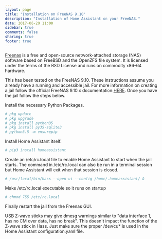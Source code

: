 ```yaml
---
layout: page
title: "Installation on FreeNAS 9.10"
description: "Installation of Home Assistant on your FreeNAS."
date: 2017-06-20 11:00
sidebar: true
comments: false
sharing: true
footer: true
---
```


[Freenas](http://www.freenas.org) is a free and open-source network-attached storage (NAS) software based on FreeBSD and the OpenZFS file system. It is licensed under the terms of the BSD License and runs on commodity x86-64 hardware. 

This has been tested on the FreeNAS 9.10. These instructions assume you already have a running and accessible jail. For more information on creating a jail follow the official FreeNAS 9.10.x documentation [HERE](https://doc.freenas.org/9.10/jails.html#adding-jails). Once you have the jail follow the steps below.

Install the necessary Python Packages.

```bash
# pkg update
# pkg upgrade
# pkg install python35
# pkg install py35-sqlite3
# python3.5 -m ensurepip
```

Install Home Assistant itself.

```bash
# pip3 install homeassistant
```

Create an /etc/rc.local file to enable Home Assistant to start when the jail starts. The command in /etc/rc.local can also be run in a terminal session but Home Assistant will exit when that session is closed.  

```bash
# /usr/local/bin/hass --open-ui --config /home/.homeassistant/ &
```

Make /etc/rc.local executable so it runs on startup

```bash
# chmod 755 /etc/rc.local
```

Finally restart the jail from the Freenas GUI.

<p class='note'>
USB Z-wave sticks may give dmesg warnings similar to "data interface 1, has no CM over data, has no break".  This doesn't impact the function of the Z-wave stick in Hass.  Just make sure the proper /dev/cu* is used in the Home Assistant configuration.yaml file.  
</p>
